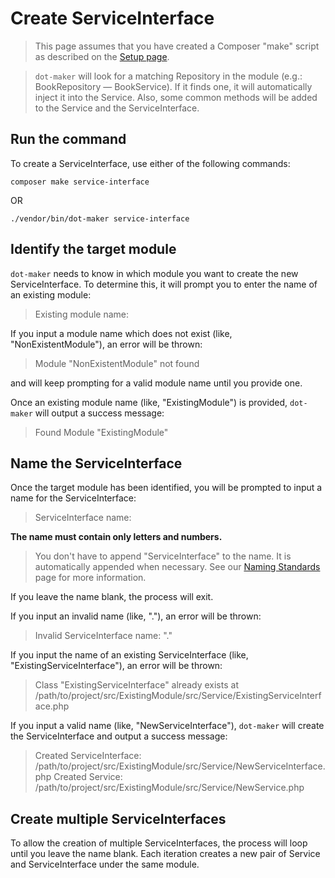 # Create ServiceInterface

> This page assumes that you have created a Composer "make" script as described on the [Setup page](../setup.md#add-dot-maker-to-composerjson).

> `dot-maker` will look for a matching Repository in the module (e.g.: BookRepository — BookService).
> If it finds one, it will automatically inject it into the Service.
> Also, some common methods will be added to the Service and the ServiceInterface.

## Run the command

To create a ServiceInterface, use either of the following commands:

```shell
composer make service-interface
```

OR

```shell
./vendor/bin/dot-maker service-interface
```

## Identify the target module

`dot-maker` needs to know in which module you want to create the new ServiceInterface.
To determine this, it will prompt you to enter the name of an existing module:

> Existing module name:

If you input a module name which does not exist (like, "NonExistentModule"), an error will be thrown:

> Module "NonExistentModule" not found

and will keep prompting for a valid module name until you provide one.

Once an existing module name (like, "ExistingModule") is provided, `dot-maker` will output a success message:

> Found Module "ExistingModule"

## Name the ServiceInterface

Once the target module has been identified, you will be prompted to input a name for the ServiceInterface:

> ServiceInterface name:

**The name must contain only letters and numbers.**

> You don't have to append "ServiceInterface" to the name.
> It is automatically appended when necessary.
> See our [Naming Standards](../naming-standards.md) page for more information.

If you leave the name blank, the process will exit.

If you input an invalid name (like, "."), an error will be thrown:

> Invalid ServiceInterface name: "."

If you input the name of an existing ServiceInterface (like, "ExistingServiceInterface"), an error will be thrown:

> Class "ExistingServiceInterface" already exists at /path/to/project/src/ExistingModule/src/Service/ExistingServiceInterface.php

If you input a valid name (like, "NewServiceInterface"), `dot-maker` will create the ServiceInterface and output a success message:

> Created ServiceInterface: /path/to/project/src/ExistingModule/src/Service/NewServiceInterface.php
> Created Service: /path/to/project/src/ExistingModule/src/Service/NewService.php

## Create multiple ServiceInterfaces

To allow the creation of multiple ServiceInterfaces, the process will loop until you leave the name blank.
Each iteration creates a new pair of Service and ServiceInterface under the same module.
